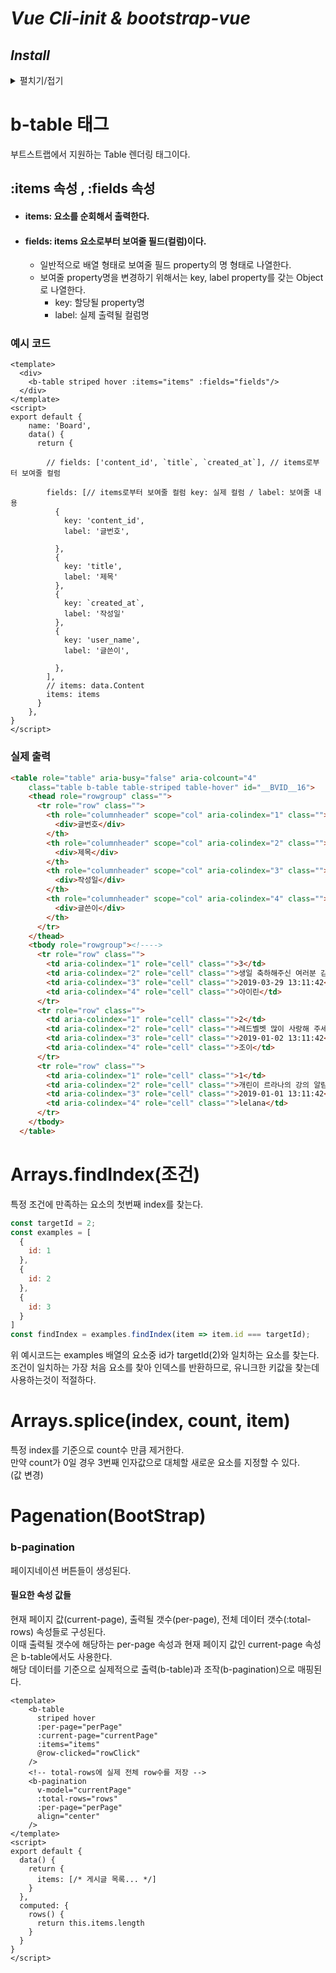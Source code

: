 # *Vue Cli-init & bootstrap-vue*
## *Install*
<details>
<summary>펼치기/접기</summary>
<br>

- ## NPM 방식
  - ### vue/cli-init 설치
    ```bash
    npm i -g @vue/cli-init
    ```

  - ### vue 프로젝트 추가
    ```bash
    vue init webpack {프로젝트명}
    ```
- ## YARN 방식
  - ### yarn 설치
    ```bash
    npm install -g yarn
    ```
  - ### vue 설치
    ```bash
    yarn global add vue
    ```
  - ### vue/cli-init 설치
    일종의 보일러플레이트로 vue.js 프로젝트의 환경 세팅을 자동으로 해준다.
    ```bash
    yarn global add @vue/cli-init
    ```

  - ### vue 프로젝트 추가
    ```bash
    vue init webpack {프로젝트명}
    ```

  - #### 설치 옵션 선택 및 설치 결과
    ```text/plain
    ? Project name {프로젝트명}
    ? Project description {프로젝트 상세설명}
    ? Author 닉네임 <깃허브 계정>
    ? Vue build standalone
    ? Install vue-router? Yes
    ? Use ESLint to lint your code? No
    ? Set up unit tests Yes
    ? Pick a test runner jest
    ? Setup e2e tests with Nightwatch? No
    ? Should we run `npm install` for you after the project has been created? (recommended) npm

      vue-cli · Generated "vue2-board".
      
    Run `npm audit` for details.

    # Project initialization finished!
    # ========================

    To get started:

      cd vue2-board
      npm run dev
    ```
  - ### bootstrap-vue 설치
	<a href = "https://bootstrap-vue.org/docs">bootstrap-vue docs</a>
	
	- #### 프로젝트 디렉토리 변경
		```bash
		cd vue2-board-bootstrap
		```

  -  ### bootstrap dependency 추가
      - #### npm
        ```bash
        npm i vue bootstrap-vue bootstrap
        ```
      - #### yarn 
        ```bash
        yarn add vue bootstrap-vue bootstrap
        ```
      - #### vscode 실행
        ```bash
        code .
        ```
      - main.js
        ```javascript
        import BootstrapVue from 'bootstrap-vue' // dependency 설치시 자동 추가됨
        /* 추가 */
        import 'bootstrap/dist/css/bootstrap.css'
        import 'bootstrap-vue/dist/bootstrap-vue.css'
        ```
</details>


# b-table 태그
부트스트랩에서 지원하는 Table 렌더링 태그이다.

## :items 속성 , :fields 속성
 - #### items: 요소를 순회해서 출력한다.
 - #### fields: items 요소로부터 보여줄 필드(컬럼)이다.
    - 일반적으로 배열 형태로 보여줄 필드 property의 명 형태로 나열한다.
    - 보여줄 property명을 변경하기 위해서는 key, label property를 갖는 Object로 나열한다.
        - key: 할당될 property명
        - label: 실제 출력될 컬럼명
  
  ### 예시 코드
  ```vue
  <template>
    <div>
      <b-table striped hover :items="items" :fields="fields"/>
    </div>
  </template>
  <script>
  export default {
      name: 'Board',
      data() {
        return {

          // fields: ['content_id', `title`, `created_at`], // items로부터 보여줄 컬럼

          fields: [// items로부터 보여줄 컬럼 key: 실제 컬럼 / label: 보여줄 내용
            {
              key: 'content_id',
              label: '글번호',

            },
            {
              key: 'title',
              label: '제목'
            }, 
            {
              key: `created_at`,
              label: '작성일'
            },
            {
              key: 'user_name',
              label: '글쓴이',

            },
          ], 
          // items: data.Content
          items: items
        }
      },
  }
  </script>
  ```
  ### 실제 출력
  ```html
  <table role="table" aria-busy="false" aria-colcount="4"
      class="table b-table table-striped table-hover" id="__BVID__16">
      <thead role="rowgroup" class="">
        <tr role="row" class="">
          <th role="columnheader" scope="col" aria-colindex="1" class="">
            <div>글번호</div>
          </th>
          <th role="columnheader" scope="col" aria-colindex="2" class="">
            <div>제목</div>
          </th>
          <th role="columnheader" scope="col" aria-colindex="3" class="">
            <div>작성일</div>
          </th>
          <th role="columnheader" scope="col" aria-colindex="4" class="">
            <div>글쓴이</div>
          </th>
        </tr>
      </thead>
      <tbody role="rowgroup"><!---->
        <tr role="row" class="">
          <td aria-colindex="1" role="cell" class="">3</td>
          <td aria-colindex="2" role="cell" class="">생일 축하해주신 여러분 감사합니다!</td>
          <td aria-colindex="3" role="cell" class="">2019-03-29 13:11:42</td>
          <td aria-colindex="4" role="cell" class="">아이린</td>
        </tr>
        <tr role="row" class="">
          <td aria-colindex="1" role="cell" class="">2</td>
          <td aria-colindex="2" role="cell" class="">레드벨벳 많이 사랑해 주세요^^</td>
          <td aria-colindex="3" role="cell" class="">2019-01-02 13:11:42</td>
          <td aria-colindex="4" role="cell" class="">조이</td>
        </tr>
        <tr role="row" class="">
          <td aria-colindex="1" role="cell" class="">1</td>
          <td aria-colindex="2" role="cell" class="">개린이 르라나의 강의 알람표</td>
          <td aria-colindex="3" role="cell" class="">2019-01-01 13:11:42</td>
          <td aria-colindex="4" role="cell" class="">lelana</td>
        </tr>
      </tbody>
    </table>
  ```

# Arrays.findIndex(조건)
특정 조건에 만족하는 요소의 첫번째 index를 찾는다.

```js
const targetId = 2;
const examples = [
  {
    id: 1
  }, 
  {
    id: 2
  }, 
  {
    id: 3
  }
]
const findIndex = examples.findIndex(item => item.id === targetId);
```
위 예시코드는 examples 배열의 요소중 id가 targetId(2)와 일치하는 요소를 찾는다.  
조건이 일치하는 가장 처음 요소를 찾아 인덱스를 반환하므로, 유니크한 키값을 찾는데 사용하는것이 적절하다.  

# Arrays.splice(index, count, item)
특정 index를 기준으로 count수 만큼 제거한다.  
만약 count가 0일 경우 3번째 인자값으로 대체할 새로운 요소를 지정할 수 있다.  
(값 변경)

# Pagenation(BootStrap)

### b-pagination
페이지네이션 버튼들이 생성된다.
#### 필요한 속성 값들
현재 페이지 값(current-page), 출력될 갯수(per-page), 전체 데이터 갯수(:total-rows) 속성들로 구성된다.  
이때 출력될 갯수에 해당하는 per-page 속성과 현재 페이지 값인 current-page 속성은 b-table에서도 사용한다.  
해당 데이터를 기준으로 실제적으로 출력(b-table)과 조작(b-pagination)으로 매핑된다.

```vue
<template>
    <b-table 
      striped hover 
      :per-page="perPage" 
      :current-page="currentPage"
      :items="items" 
      @row-clicked="rowClick"
    />
    <!-- total-rows에 실제 전체 row수를 저장 -->
    <b-pagination
      v-model="currentPage"
      :total-rows="rows"
      :per-page="perPage"
      align="center"
    />
</template>
<script>
export default {
  data() {
    return {
      items: [/* 게시글 목록... */]
    }
  },
  computed: {
    rows() {
      return this.items.length
    }
  }
}
</script>
```
